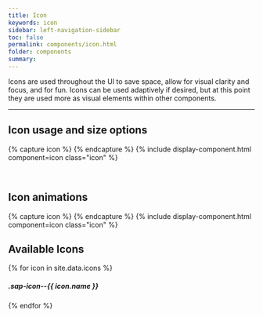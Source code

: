 ```yaml
---
title: Icon
keywords: icon
sidebar: left-navigation-sidebar
toc: false
permalink: components/icon.html
folder: components
summary:
---
```

Icons are used throughout the UI to save space, allow for visual clarity and focus, and for fun. Icons can be used adaptively if desired, but at this point they are used more as visual elements within other components.

<hr>

## Icon usage and size options
{% capture icon %}
<span class="sap-icon--cart sap-icon--s"></span>
<span class="sap-icon--cart"></span>
<span class="sap-icon--cart sap-icon--m"></span>
<span class="sap-icon--cart sap-icon--l"></span>
<span class="sap-icon--cart sap-icon--xl"></span>
{% endcapture %}
{% include display-component.html component=icon class="icon" %}

<br />

## Icon animations
{% capture icon %}
<span class="sap-icon--synchronize sap-icon--xl sap-icon--animate-spin"></span>
<span class="sap-icon--synchronize sap-icon--xl sap-icon--animate-pulse"></span>
{% endcapture %}
{% include display-component.html component=icon class="icon" %}

## Available Icons
{% for icon in site.data.icons %}
<div class="demo-icon-wrapper">
  <!-- <span class="sap-icon--{{ icon.name }} sap-icon--s"></span>
  <span class="sap-icon--{{ icon.name }}"></span>
  <span class="sap-icon--{{ icon.name }} sap-icon--m"></span>
  <span class="sap-icon--{{ icon.name }} sap-icon--l"></span> -->
  <span class="sap-icon--{{ icon.name }} sap-icon--xl"></span>
  <h5>.sap-icon--{{ icon.name }}</h5>
</div>
{% endfor %}
